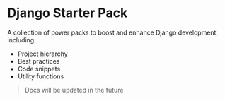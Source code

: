 # Django Starter Pack

A collection of power packs to boost and enhance Django development, including:
- Project hierarchy
- Best practices
- Code snippets
- Utility functions

> Docs will be updated in the future
